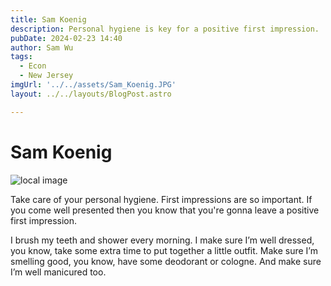 ```yaml
---
title: Sam Koenig
description: Personal hygiene is key for a positive first impression.
pubDate: 2024-02-23 14:40
author: Sam Wu
tags:
  - Econ
  - New Jersey
imgUrl: '../../assets/Sam_Koenig.JPG'
layout: ../../layouts/BlogPost.astro

---
```

# Sam Koenig

![local image](../../assets/Sam_Koenig.JPG)

Take care of your personal hygiene. First impressions are so important. If you come well presented then you know that you're gonna leave a positive first impression. 

I brush my teeth and shower every morning. I make sure I’m well dressed, you know, take some extra time to put together a little outfit. Make sure I’m smelling good, you know, have some deodorant or cologne. And make sure I’m well manicured too.

